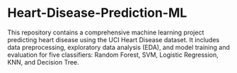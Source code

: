 # Heart-Disease-Prediction-ML
This repository contains a comprehensive machine learning project predicting heart disease using the UCI Heart Disease dataset. It includes data preprocessing, exploratory data analysis (EDA), and model training and evaluation for five classifiers: Random Forest, SVM, Logistic Regression, KNN, and Decision Tree.
